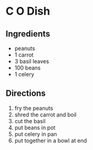 # C O Dish

## Ingredients

 - peanuts
 - 1 carrot
 - 3 basil leaves
 - 100 beans
 - 1 celery

## Directions

1. fry the peanuts
2. shred the carrot and boil
3. cut the basil
4. put beans in pot
5. put celery in pan
6. put together in a bowl at end

